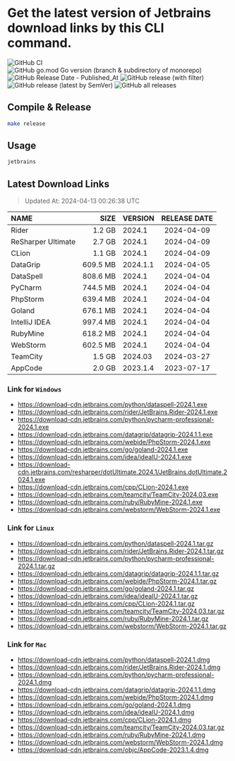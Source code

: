 # Get the latest version of Jetbrains download links by this CLI command.

![GitHub CI](https://github.com/designinlife/jetbrains/actions/workflows/ci.yml/badge.svg)
![GitHub go.mod Go version (branch & subdirectory of monorepo)](https://img.shields.io/github/go-mod/go-version/designinlife/jetbrains/master)
![GitHub Release Date - Published_At](https://img.shields.io/github/release-date/designinlife/jetbrains)
![GitHub release (with filter)](https://img.shields.io/github/v/release/designinlife/jetbrains)
![GitHub release (latest by SemVer)](https://img.shields.io/github/downloads/designinlife/jetbrains/v1.1.10/total)
![GitHub all releases](https://img.shields.io/github/downloads/designinlife/jetbrains/total)

## Compile & Release

```bash
make release
```

## Usage

```bash
jetbrains
```

## Latest Download Links

> Updated At: 2024-04-13 00:26:38 UTC

| NAME | SIZE | VERSION | RELEASE DATE |
| :-- | --: | :-- | :--: |
| Rider | 1.2 GB | 2024.1 | 2024-04-09 |
| ReSharper Ultimate | 2.7 GB | 2024.1 | 2024-04-09 |
| CLion | 1.1 GB | 2024.1 | 2024-04-09 |
| DataGrip | 609.5 MB | 2024.1.1 | 2024-04-05 |
| DataSpell | 808.6 MB | 2024.1 | 2024-04-04 |
| PyCharm | 744.5 MB | 2024.1 | 2024-04-04 |
| PhpStorm | 639.4 MB | 2024.1 | 2024-04-04 |
| Goland | 676.1 MB | 2024.1 | 2024-04-04 |
| IntelliJ IDEA | 997.4 MB | 2024.1 | 2024-04-04 |
| RubyMine | 618.2 MB | 2024.1 | 2024-04-04 |
| WebStorm | 602.5 MB | 2024.1 | 2024-04-04 |
| TeamCity | 1.5 GB | 2024.03 | 2024-03-27 |
| AppCode | 2.0 GB | 2023.1.4 | 2023-07-17 |

### Link for `Windows`

* <https://download-cdn.jetbrains.com/python/dataspell-2024.1.exe>
* <https://download-cdn.jetbrains.com/rider/JetBrains.Rider-2024.1.exe>
* <https://download-cdn.jetbrains.com/python/pycharm-professional-2024.1.exe>
* <https://download-cdn.jetbrains.com/datagrip/datagrip-2024.1.1.exe>
* <https://download-cdn.jetbrains.com/webide/PhpStorm-2024.1.exe>
* <https://download-cdn.jetbrains.com/go/goland-2024.1.exe>
* <https://download-cdn.jetbrains.com/idea/ideaIU-2024.1.exe>
* <https://download-cdn.jetbrains.com/resharper/dotUltimate.2024.1/JetBrains.dotUltimate.2024.1.exe>
* <https://download-cdn.jetbrains.com/cpp/CLion-2024.1.exe>
* <https://download-cdn.jetbrains.com/teamcity/TeamCity-2024.03.exe>
* <https://download-cdn.jetbrains.com/ruby/RubyMine-2024.1.exe>
* <https://download-cdn.jetbrains.com/webstorm/WebStorm-2024.1.exe>

### Link for `Linux`

* <https://download-cdn.jetbrains.com/python/dataspell-2024.1.tar.gz>
* <https://download-cdn.jetbrains.com/rider/JetBrains.Rider-2024.1.tar.gz>
* <https://download-cdn.jetbrains.com/python/pycharm-professional-2024.1.tar.gz>
* <https://download-cdn.jetbrains.com/datagrip/datagrip-2024.1.1.tar.gz>
* <https://download-cdn.jetbrains.com/webide/PhpStorm-2024.1.tar.gz>
* <https://download-cdn.jetbrains.com/go/goland-2024.1.tar.gz>
* <https://download-cdn.jetbrains.com/idea/ideaIU-2024.1.tar.gz>
* <https://download-cdn.jetbrains.com/cpp/CLion-2024.1.tar.gz>
* <https://download-cdn.jetbrains.com/teamcity/TeamCity-2024.03.tar.gz>
* <https://download-cdn.jetbrains.com/ruby/RubyMine-2024.1.tar.gz>
* <https://download-cdn.jetbrains.com/webstorm/WebStorm-2024.1.tar.gz>

### Link for `Mac`

* <https://download-cdn.jetbrains.com/python/dataspell-2024.1.dmg>
* <https://download-cdn.jetbrains.com/rider/JetBrains.Rider-2024.1.dmg>
* <https://download-cdn.jetbrains.com/python/pycharm-professional-2024.1.dmg>
* <https://download-cdn.jetbrains.com/datagrip/datagrip-2024.1.1.dmg>
* <https://download-cdn.jetbrains.com/webide/PhpStorm-2024.1.dmg>
* <https://download-cdn.jetbrains.com/go/goland-2024.1.dmg>
* <https://download-cdn.jetbrains.com/idea/ideaIU-2024.1.dmg>
* <https://download-cdn.jetbrains.com/cpp/CLion-2024.1.dmg>
* <https://download-cdn.jetbrains.com/teamcity/TeamCity-2024.03.tar.gz>
* <https://download-cdn.jetbrains.com/ruby/RubyMine-2024.1.dmg>
* <https://download-cdn.jetbrains.com/webstorm/WebStorm-2024.1.dmg>
* <https://download-cdn.jetbrains.com/objc/AppCode-2023.1.4.dmg>
